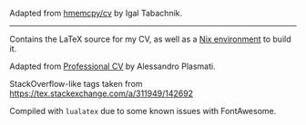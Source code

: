 Adapted from [hmemcpy/cv](https://github.com/hmemcpy/cv) by Igal Tabachnik.

------

Contains the LaTeX source for my CV, as well as a [Nix environment](https://nixos.org/nix/) to build it.

Adapted from [Professional CV](https://www.sharelatex.com/templates/cv-or-resume/professional-cv) by Alessandro Plasmati.

StackOverflow-like tags taken from https://tex.stackexchange.com/a/311949/142692 

Compiled with `lualatex` due to some known issues with FontAwesome.
